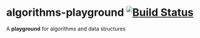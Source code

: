 # algorithms-playground [![Build Status](https://travis-ci.com/aconsuegra/algorithms-playground.svg?branch=master)](https://travis-ci.com/aconsuegra/algorithms-playground)
A **playground** for algorithms and data structures
